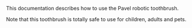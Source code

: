 This documentation describes how to use the Pavel robotic toothbrush.

Note that this toothbrush is totally safe to use for children, adults and pets.